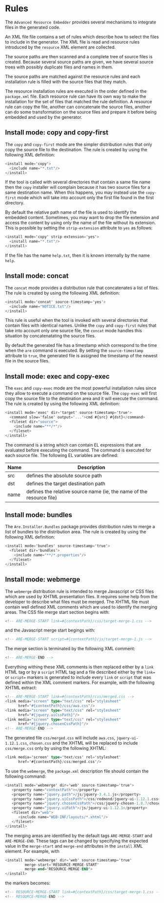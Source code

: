 # Rules
The `Advanced Resource Embedder` provides several mechanisms to integrate
files in the generated code.

An XML file file contains a set of rules which describe how to select the
files to include in the generator.  The XML file is read and resource rules
introduced by the `resource` XML element are collected.

The source paths are then scanned and a complete tree of source files is created.
Because several source paths are given, we have several source trees with possibly
duplicate files and names in them.

The source paths are matched against the resource rules and each installation rule
is filled with the source files that they match.

The resource installation rules are executed in the order defined
in the `package.xml` file.  Each resource rule can have its own way to make
the installation for the set of files that matched the rule definition.
A resource rule can copy the file, another can concatenate the source files,
another can do some transformation on the source files and prepare it before being
embedded and used by the generator.

## Install mode: copy and copy-first
The `copy` and `copy-first` mode are the simpler distribution rules that
only copy the source file to the destination.  The rule is created by using
the following XML definition:

```Ada
<install mode='copy'>
  <include name="*.txt"/>
</install>
```

If the tool is called with several directories that contain a same file name
then the `copy` installer will complain because it has two source files for
a same destination name.  When this happens, you may instead use the `copy-first`
mode which will take into account only the first file found in the first directory.

By default the relative path name of the file is used to identify the embedded
content.  Sometimes, you may want to drop the file extension and access the
content by using only the name of the file without its extension.  This is
possible by setting the `strip-extension` attribute to `yes` as follows:

```Ada
<install mode='copy' strip-extension='yes'>
  <install name="*.txt"/>
</install>
```

If the file has the name `help.txt`, then it is known internally by the
name `help`.

## Install mode: concat
The `concat` mode provides a distribution rule that concatenates a list of
files.  The rule is created by using the following XML definition:

```Ada
<install mode='concat' source-timestamp='yes'>
  <include name="NOTICE.txt"/>
</install>
```

This rule is useful when the tool is invoked with several directories that
contain files with identical names.  Unlike the `copy` and `copy-first`
rules that take into account only one source file, the `concat` mode handles
this situation by concatenatating the source files.

By default the generated file has a timestamp which correspond to the time
when the `are` command is executed.  By setting the `source-timestamp`
attribute to `true`, the generated file is assigned the timestamp of the
newest file in the source files.

## Install mode: exec and copy-exec
The `exec` and `copy-exec` mode are the most powerful installation rules
since they allow to execute a command on the source file.  The `copy-exec`
will first copy the source file to the destination area and it will execute
the command.  The rule is created by using the following XML definition:

```Ada
<install mode='exec' dir='target' source-timestamp='true'>
  <command slow='false' output='...'>cmd #{src} #{dst}</command>
  <fileset dir="source">
    <include name="**/*"/>
  </fileset>
</install>
```

The command is a string which can contain EL expressions that are
evaluated before executing the command.  The command is executed for
each source file.  The following EL variables are defined:

| Name  | Description                      |
|-------|----------------------------------|
| src   | defines the absolute source path |
| dst   | defines the target destination path |
| name  | defines the relative source name (ie, the name of the resource file) |

## Install mode: bundles
The `Are.Installer.Bundles` package provides distribution rules
to merge a list of bundles to the distribution area.  The rule is
created by using the following XML definition:

```Ada
<install mode='bundles' source-timestamp='true'>
  <fileset dir='bundles'>
    <include name="**/*.properties"/>
  </fileset>
</install>
```
## Install mode: webmerge
The `webmerge` distribution rule is intended to merge Javascript or CSS files
which are used by XHTML presentation files.  It requires some help from the
developer to describe what files must be merged.  The XHTML file must contain
well defined XML comments which are used to identify the merging areas.
The CSS file merge start section begins with:

```Ada
<!-- ARE-MERGE-START link=#{contextPath}/css/target-merge-1.css -->
```

and the Javascript merge start begings with:

```Ada
<!-- ARE-MERGE-START script=#{contextPath}/js/target-merge-1.js -->
```

The merge section is terminated by the following XML comment:

```Ada
<!-- ARE-MERGE-END -->
```

Everything withing these XML comments is then replaced either by a `link`
HTML tag or by a `script` HTML tag and a file described either by the
`link=` or `script=` markers is generated to include every `link` or `script`
that was defined within the XML comment markers.  For example, with the following
XHTML extract:

```Ada
<!-- ARE-MERGE-START link=#{contextPath}/css/merged.css -->
<link media="screen" type="text/css" rel="stylesheet"
      href="#{contextPath}/css/awa.css"/>
<link media="screen" type="text/css" rel="stylesheet"
      href="#{jquery.uiCssPath}"/>
<link media="screen" type="text/css" rel="stylesheet"
      href="#{jquery.chosenCssPath}"/>
<!-- ARE-MERGE-END -->
```

The generated file `css/merged.css` will include `awa.css`, `jquery-ui-1.12.1.css`,
`chosen.css` and the XHTML will be replaced to include `css/merge.css` only
by using the following XHTML:

```Ada
<link media='screen' type='text/css' rel='stylesheet'
      href='#{contextPath}/css/merged.css'/>
```

To use the `webmerge`, the `package.xml` description file should contain
the following command:

```Ada
<install mode='webmerge' dir='web' source-timestamp='true'>
   <property name="contextPath"></property>
   <property name="jquery.path">/js/jquery-3.4.1.js</property>
   <property name="jquery.uiCssPath">/css/redmond/jquery-ui-1.12.1.css</property>
   <property name="jquery.chosenCssPath">/css/jquery-chosen-1.8.7/chosen.css</property>
   <property name="jquery.uiPath">/js/jquery-ui-1.12.1</property>
   <fileset dir="web">
      <include name="WEB-INF/layouts/*.xhtml"/>
   </fileset>
</install>
```

The merging areas are identified by the default tags `ARE-MERGE-START` and `ARE-MERGE-END`.
These tags can be changed by specifying the expected value in the `merge-start` and `merge-end`
attributes in the `install` XML element.  For example, with

```Ada
<install mode='webmerge' dir='web' source-timestamp='true'
         merge-start='RESOURCE-MERGE-START'
         merge-end='RESOURCE-MERGE-END'>
</install>

```

the markers becomes:

```Ada
<!-- RESOURCE-MERGE-START link=#{contextPath}/css/target-merge-1.css -->
<!-- RESOURCE-MERGE-END -->
```

